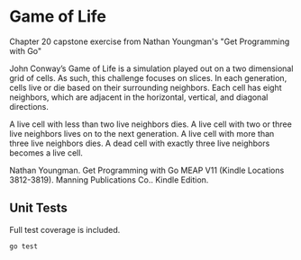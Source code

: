 # Game of Life

Chapter 20 capstone exercise from Nathan Youngman's "Get Programming with Go"

John Conway’s Game of Life is a simulation played out on a two dimensional grid of cells.
As such, this challenge focuses on slices.
In each generation, cells live or die based on their surrounding neighbors.
Each cell has eight neighbors, which are adjacent in the horizontal, vertical, and diagonal directions.

A live cell with less than two live neighbors dies.
A live cell with two or three live neighbors lives on to the next generation.
A live cell with more than three live neighbors dies.
A dead cell with exactly three live neighbors becomes a live cell.

Nathan Youngman. Get Programming with Go MEAP V11 (Kindle Locations 3812-3819). Manning Publications Co.. Kindle Edition.

## Unit Tests

Full test coverage is included.

```
go test
```